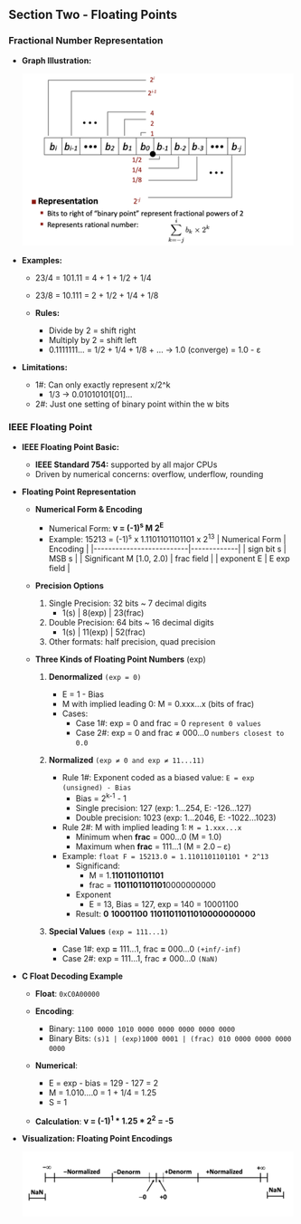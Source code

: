 ## Section Two - Floating Points

### Fractional Number Representation

- **Graph Illustration:**
  
  <img src="../../resources/csapp-03-01.png" alt="csapp-03-01" width="520"/>

- **Examples:**
  - 23/4 = 101.11 = 4 + 1 + 1/2 + 1/4
  - 23/8 = 10.111 = 2 + 1/2 + 1/4 + 1/8

  - **Rules:**
    - Divide by 2 = shift right
    - Multiply by 2 = shift left
    - 0.1111111... = 1/2 + 1/4 + 1/8 + ... -> 1.0 (converge) = 1.0 - ε

- **Limitations:**
  - 1#: Can only exactly represent x/2^k
    - 1/3 -> 0.01010101[01]...
  - 2#: Just one setting of binary point within the w bits

### IEEE Floating Point

- **IEEE Floating Point Basic:**
  - **IEEE Standard 754:** supported by all major CPUs
  - Driven by numerical concerns: overflow, underflow, rounding

- **Floating Point Representation**

  - **Numerical Form & Encoding**
    - Numerical Form: **v = (-1)<sup>s</sup> M 2<sup>E</sup>**
    - Example: 15213 = (-1)<sup>s</sup> x 1.1101101101101 x 2<sup>13</sup>
      | Numerical Form           | Encoding    |
      |--------------------------|-------------|
      | sign bit s               | MSB s       |
      | Significant M [1.0, 2.0) | frac field  |
      | exponent E               | E exp field |

  - **Precision Options**
    1. Single Precision: 32 bits ~ 7 decimal digits
       - 1(s) | 8(exp) | 23(frac)
    2. Double Precision: 64 bits ~ 16 decimal digits
       - 1(s) | 11(exp) | 52(frac)
    3. Other formats: half precision, quad precision

  - **Three Kinds of Floating Point Numbers** (exp)
    1. **Denormalized** `(exp = 0)`
       - E = 1 - Bias
       - M with implied leading 0: M = 0.xxx...x (bits of frac)
       - Cases:
         - Case 1#: exp = 0 and frac = 0 `represent 0 values`
         - Case 2#: exp = 0 and frac ≠ 000...0 `numbers closest to 0.0`

    2. **Normalized** `(exp ≠ 0 and exp ≠ 11...11)`
       - Rule 1#: Exponent coded as a biased value: `E = exp (unsigned) - Bias`
         - Bias = 2<sup>k-1</sup> - 1
         - Single precision: 127 (exp: 1...254, E: -126...127) 
         - Double precision: 1023 (exp: 1...2046, E: -1022...1023)
       - Rule 2#: M with implied leading 1: `M = 1.xxx...x`
         - Minimum when **frac** = 000...0 (M = 1.0)
         - Maximum when **frac** = 111...1 (M = 2.0 – ε)
       - Example: `float F = 15213.0 = 1.1101101101101 * 2^13`
         - Significand:
           - M = 1.**1101101101101**
           - frac = **1101101101101**0000000000
         - Exponent
           - E = 13, Bias = 127, exp = 140 = 10001100
         - Result: **0** **10001100** **11011011011010000000000**

    3. **Special Values** `(exp = 111...1)`
       - Case 1#: exp **=** 111...1, frac **=** 000...0 `(+inf/-inf)`
       - Case 2#: exp = 111...1, frac ≠ 000...0 `(NaN)`

- **C Float Decoding Example**

  - **Float**: `0xC0A00000` 

  - **Encoding**:
    - Binary: `1100 0000 1010 0000 0000 0000 0000 0000`
    - Binary Bits: `(s)1 | (exp)1000 0001 | (frac) 010 0000 0000 0000 0000`

  - **Numerical**:
    - E = exp - bias = 129 - 127 = 2
    - M = 1.010....0 = 1 + 1/4 = 1.25
    - S = 1 

  - **Calculation**: **v = (-1)<sup>1</sup> * 1.25 * 2<sup>2</sup> = -5**

- **Visualization: Floating Point Encodings**
  
  <img src="../../resources/csapp-03-02.png" alt="csapp-03-02" width="520"/>
